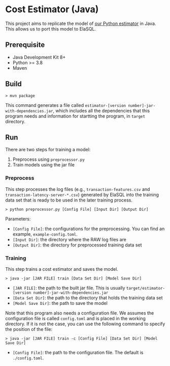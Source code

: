 # Cost Estimator (Java)

This project aims to replicate the model of [our Python estimator](https://github.com/elasql/cost-estimator) in Java. This allows us to port this model to ElaSQL.

## Prerequisite

- Java Development Kit 8+
- Python >= 3.8
- Maven

## Build

```
> mvn package
```

This command generates a file called `estimator-[version number]-jar-with-dependencies.jar`, which includes all the dependencies that this program needs and information for startting the program, in `target` directory.

## Run

There are two steps for training a model:

1. Preprocess using `preprocessor.py`
2. Train models using the jar file

### Preprocess

This step processes the log files (e.g., `transaction-features.csv` and `transaction-latency-server-*.csv`) generated by ElaSQL  into the training data set that is ready to be used in the later training process.

```
> python preprocessor.py [Config File] [Input Dir] [Output Dir] 
```

Parameters:

- `[Config File]`: the configurations for the preprocessing. You can find an example, `example-config.toml`.
- `[Input Dir]`: the directory where the RAW log files are
- `[Output Dir]`: the directory for preprocessed training data set

### Training

This step trains a cost estimator and saves the model.

```
> java -jar [JAR FILE] train [Data Set Dir] [Model Save Dir]
```

- `[JAR FILE]`: the path to the built jar file. This is usually `target/estimator-[version number]-jar-with-dependencies.jar`
- `[Data Set Dir]`: the path to the directory that holds the training data set
- `[Model Save Dir]`: the path to save the model

Note that this program also needs a configuration file. We assumes the configuration file is called `config.toml` and is placed in the working directory. If it is not the case, you can use the following command to specify the position of the file:

```
> java -jar [JAR FILE] train -c [Config File] [Data Set Dir] [Model Save Dir]
```

- `[Config File]`: the path to the configuration file. The default is `./config.toml`.

